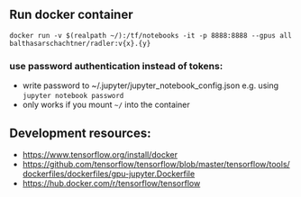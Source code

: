 ## Run docker container

 ```docker run -v $(realpath ~/):/tf/notebooks -it -p 8888:8888 --gpus all balthasarschachtner/radler:v{x}.{y}```

### use password authentication instead of tokens:
- write password to ~/.jupyter/jupyter_notebook_config.json e.g. using ```jupyter notebook password```
- only works if you mount ```~/``` into the container

## Development resources:
- https://www.tensorflow.org/install/docker
- https://github.com/tensorflow/tensorflow/blob/master/tensorflow/tools/dockerfiles/dockerfiles/gpu-jupyter.Dockerfile
- https://hub.docker.com/r/tensorflow/tensorflow
